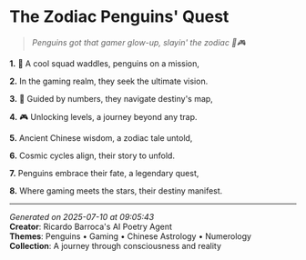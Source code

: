 # The Zodiac Penguins' Quest

> *Penguins got that gamer glow-up, slayin' the zodiac 🐧🎮*

**1.** 🐧 A cool squad waddles, penguins on a mission,


**2.** In the gaming realm, they seek the ultimate vision.


**3.** 🔢 Guided by numbers, they navigate destiny's map,


**4.** 🎮 Unlocking levels, a journey beyond any trap.


**5.** Ancient Chinese wisdom, a zodiac tale untold,


**6.** Cosmic cycles align, their story to unfold.


**7.** Penguins embrace their fate, a legendary quest,


**8.** Where gaming meets the stars, their destiny manifest.



---

*Generated on 2025-07-10 at 09:05:43*  
**Creator**: Ricardo Barroca's AI Poetry Agent  
**Themes**: Penguins • Gaming • Chinese Astrology • Numerology  
**Collection**: A journey through consciousness and reality